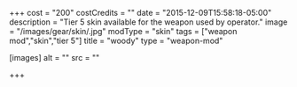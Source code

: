+++
cost = "200"
costCredits = ""
date = "2015-12-09T15:58:18-05:00"
description = "Tier 5 skin available for the weapon used by operator."
image = "/images/gear/skin/.jpg"
modType = "skin"
tags = ["weapon mod","skin","tier 5"]
title = "woody"
type = "weapon-mod"

[images]
  alt = ""
  src = ""

+++
